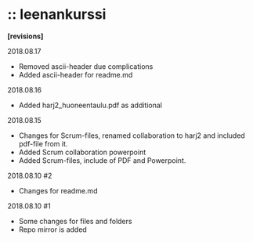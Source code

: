 # :: leenankurssi

**[revisions]**

2018.08.17
+ Removed ascii-header due complications
+ Added ascii-header for readme.md

2018.08.16
+ Added harj2_huoneentaulu.pdf as additional

2018.08.15 
+ Changes for Scrum-files, renamed collaboration to harj2 and included pdf-file from it.
+ Added Scrum collaboration powerpoint
+ Added Scrum-files, include of PDF and Powerpoint.

2018.08.10 #2
+ Changes for readme.md

2018.08.10 #1
+ Some changes for files and folders
+ Repo mirror is added
